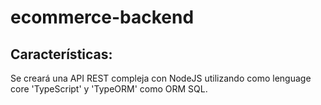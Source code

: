 # ecommerce-backend
## Características:
Se creará una API REST compleja con NodeJS utilizando como lenguage core 'TypeScript' y 'TypeORM' como ORM SQL.

